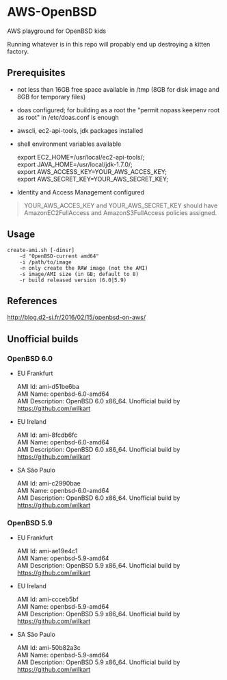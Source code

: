 # AWS-OpenBSD

AWS playground for OpenBSD kids

Running whatever is in this repo will propably end up destroying a kitten factory.


## Prerequisites

* not less than 16GB free space available in /tmp (8GB for disk image and 8GB for temporary files)
* doas configured; for building as a root the "permit nopass keepenv root as root" in /etc/doas.conf is enough
* awscli, ec2-api-tools, jdk packages installed
* shell environment variables available

    export EC2_HOME=/usr/local/ec2-api-tools/;  
    export JAVA_HOME=/usr/local/jdk-1.7.0/;  
    export AWS_ACCESS_KEY=YOUR_AWS_ACCES_KEY;  
    export AWS_SECRET_KEY=YOUR_AWS_SECRET_KEY;  

* Identity and Access Management configured

> YOUR_AWS_ACCES_KEY and YOUR_AWS_SECRET_KEY should have AmazonEC2FullAccess and AmazonS3FullAccess policies assigned.


## Usage

```shell
create-ami.sh [-dinsr]
    -d "OpenBSD-current amd64"
    -i /path/to/image
    -n only create the RAW image (not the AMI)
    -s image/AMI size (in GB; default to 8)
    -r build released version (6.0|5.9)
```

## References
http://blog.d2-si.fr/2016/02/15/openbsd-on-aws/


## Unofficial builds

### OpenBSD 6.0 

 * EU Frankfurt
 
    AMI Id: ami-d51be6ba  
    AMI Name: openbsd-6.0-amd64  
    AMI Description: OpenBSD 6.0 x86_64. Unofficial build by https://github.com/wilkart  

 * EU Ireland
 
    AMI Id: ami-8fcdb6fc  
    AMI Name: openbsd-6.0-amd64  
    AMI Description: OpenBSD 6.0 x86_64. Unofficial build by https://github.com/wilkart  

 * SA São Paulo
 
    AMI Id: ami-c2990bae  
    AMI Name: openbsd-6.0-amd64  
    AMI Description: OpenBSD 6.0 x86_64. Unofficial build by https://github.com/wilkart  

### OpenBSD 5.9 

 * EU Frankfurt
 
    AMI Id: ami-ae19e4c1  
    AMI Name: openbsd-5.9-amd64  
    AMI Description: OpenBSD 5.9 x86_64. Unofficial build by https://github.com/wilkart  

 * EU Ireland
 
    AMI Id: ami-ccceb5bf  
    AMI Name: openbsd-5.9-amd64  
    AMI Description: OpenBSD 5.9 x86_64. Unofficial build by https://github.com/wilkart  

 * SA São Paulo
 
    AMI Id: ami-50b82a3c  
    AMI Name: openbsd-5.9-amd64  
    AMI Description: OpenBSD 5.9 x86_64. Unofficial build by https://github.com/wilkart  


